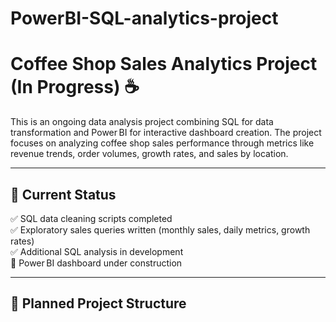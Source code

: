 # PowerBI-SQL-analytics-project
# Coffee Shop Sales Analytics Project (In Progress) ☕

This is an ongoing data analysis project combining SQL for data transformation and Power BI for interactive dashboard creation. The project focuses on analyzing coffee shop sales performance through metrics like revenue trends, order volumes, growth rates, and sales by location.

---

## 🚧 Current Status

✅ SQL data cleaning scripts completed  
✅ Exploratory sales queries written (monthly sales, daily metrics, growth rates)  
✅ Additional SQL analysis in development  
🔄 Power BI dashboard under construction  

---

## 📁 Planned Project Structure

